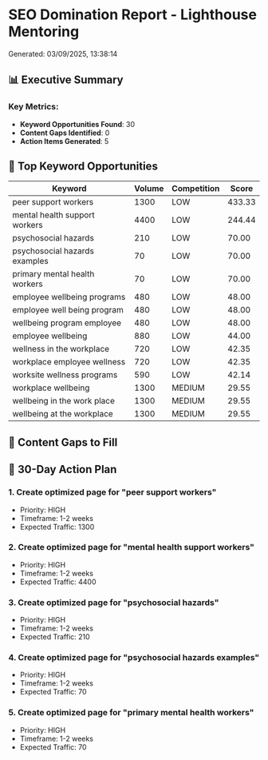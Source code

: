 # SEO Domination Report - Lighthouse Mentoring
Generated: 03/09/2025, 13:38:14

## 📊 Executive Summary

### Key Metrics:
- **Keyword Opportunities Found**: 30
- **Content Gaps Identified**: 0
- **Action Items Generated**: 5

## 💎 Top Keyword Opportunities

| Keyword | Volume | Competition | Score |
|---------|--------|-------------|-------|
| peer support workers | 1300 | LOW | 433.33 |
| mental health support workers | 4400 | LOW | 244.44 |
| psychosocial hazards | 210 | LOW | 70.00 |
| psychosocial hazards examples | 70 | LOW | 70.00 |
| primary mental health workers | 70 | LOW | 70.00 |
| employee wellbeing programs | 480 | LOW | 48.00 |
| employee well being program | 480 | LOW | 48.00 |
| wellbeing program employee | 480 | LOW | 48.00 |
| employee wellbeing | 880 | LOW | 44.00 |
| wellness in the workplace | 720 | LOW | 42.35 |
| workplace employee wellness | 720 | LOW | 42.35 |
| worksite wellness programs | 590 | LOW | 42.14 |
| workplace wellbeing | 1300 | MEDIUM | 29.55 |
| wellbeing in the work place | 1300 | MEDIUM | 29.55 |
| wellbeing at the workplace | 1300 | MEDIUM | 29.55 |

## 📝 Content Gaps to Fill


## 🚀 30-Day Action Plan

### 1. Create optimized page for "peer support workers"
- Priority: HIGH
- Timeframe: 1-2 weeks
- Expected Traffic: 1300

### 2. Create optimized page for "mental health support workers"
- Priority: HIGH
- Timeframe: 1-2 weeks
- Expected Traffic: 4400

### 3. Create optimized page for "psychosocial hazards"
- Priority: HIGH
- Timeframe: 1-2 weeks
- Expected Traffic: 210

### 4. Create optimized page for "psychosocial hazards examples"
- Priority: HIGH
- Timeframe: 1-2 weeks
- Expected Traffic: 70

### 5. Create optimized page for "primary mental health workers"
- Priority: HIGH
- Timeframe: 1-2 weeks
- Expected Traffic: 70

